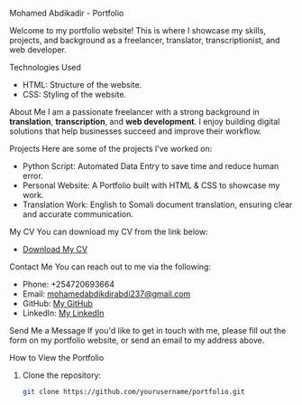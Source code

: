  Mohamed Abdikadir - Portfolio

Welcome to my portfolio website! This is where I showcase my skills, projects, and background as a freelancer, translator, transcriptionist, and web developer.

 Technologies Used
- HTML: Structure of the website.
- CSS: Styling of the website.

 About Me
I am a passionate freelancer with a strong background in **translation**, **transcription**, and **web development**. I enjoy building digital solutions that help businesses succeed and improve their workflow.

 Projects
Here are some of the projects I’ve worked on:
- Python Script: Automated Data Entry to save time and reduce human error.
- Personal Website: A Portfolio built with HTML & CSS to showcase my work.
- Translation Work: English to Somali document translation, ensuring clear and accurate communication.

 My CV
You can download my CV from the link below:
- [Download My CV](assets/cv-of-mohamed.pdf)

 Contact Me
You can reach out to me via the following:
- Phone: +254720693664
- Email: [mohamedabdikdirabdi237@gmail.com](mailto:mohamedabdikdirabdi237@gmail.com)
- GitHub: [My GitHub](https://github.com/mohamed072069)
- LinkedIn: [My LinkedIn](https://www.linkedin.com/in/mohamedabdikadir-abdi-4aabb82b5/)

 Send Me a Message
If you'd like to get in touch with me, please fill out the form on my portfolio website, or send an email to my address above.

 How to View the Portfolio
1. Clone the repository:
   ```bash
   git clone https://github.com/yourusername/portfolio.git
